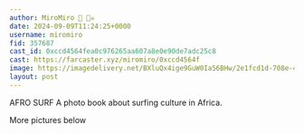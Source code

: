 ```yaml
---
author: MiroMiro 🔵 🏴‍☠️
date: 2024-09-09T11:24:25+0000
username: miromiro
fid: 357687
cast_id: 0xccd4564fea0c976265aa607a8e0e90de7adc25c8
cast: https://farcaster.xyz/miromiro/0xccd4564f
image: https://imagedelivery.net/BXluQx4ige9GuW0Ia56BHw/2e1fcd1d-708e-47fd-95dd-d77c0fab0e00/original
layout: post
---
```


AFRO SURF
A photo book about surfing culture in Africa.

More pictures below

<img src='https://imagedelivery.net/BXluQx4ige9GuW0Ia56BHw/2e1fcd1d-708e-47fd-95dd-d77c0fab0e00/original' alt='' referrerpolicy='no-referrer'/>
